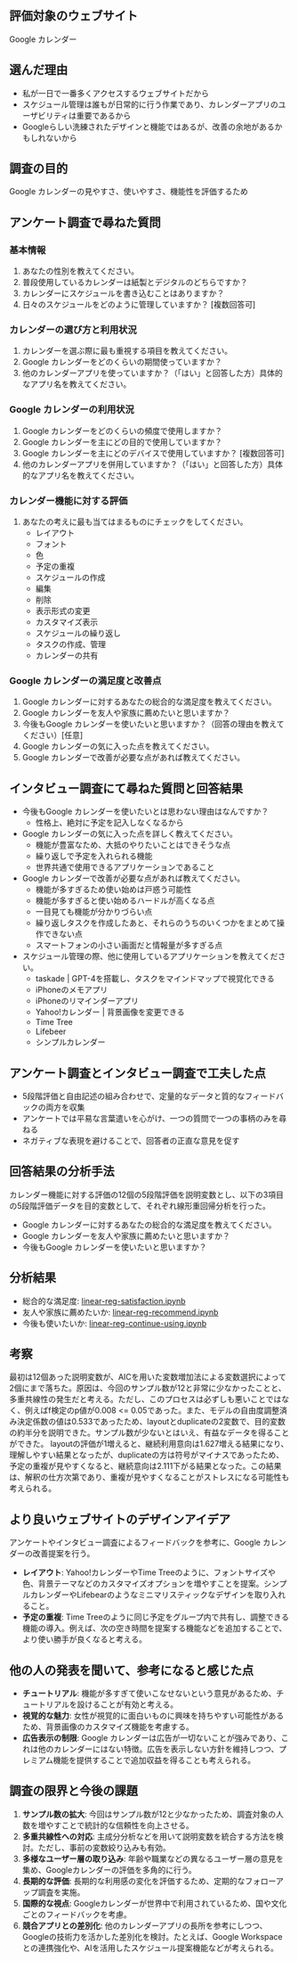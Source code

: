 ## 評価対象のウェブサイト

Google カレンダー

## 選んだ理由

- 私が一日で一番多くアクセスするウェブサイトだから
- スケジュール管理は誰もが日常的に行う作業であり、カレンダーアプリのユーザビリティは重要であるから
- Googleらしい洗練されたデザインと機能ではあるが、改善の余地があるかもしれないから

## 調査の目的

Google カレンダーの見やすさ、使いやすさ、機能性を評価するため

## アンケート調査で尋ねた質問

### 基本情報

1. あなたの性別を教えてください。
2. 普段使用しているカレンダーは紙製とデジタルのどちらですか？
3. カレンダーにスケジュールを書き込むことはありますか？
4. 日々のスケジュールをどのように管理していますか？ [複数回答可]

### カレンダーの選び方と利用状況

1. カレンダーを選ぶ際に最も重視する項目を教えてください。
2. Google カレンダーをどのくらいの期間使っていますか？
3. 他のカレンダーアプリを使っていますか？（「はい」と回答した方）具体的なアプリ名を教えてください。

### Google カレンダーの利用状況

1. Google カレンダーをどのくらいの頻度で使用しますか？
2. Google カレンダーを主にどの目的で使用していますか？
3. Google カレンダーを主にどのデバイスで使用していますか？ [複数回答可]
4. 他のカレンダーアプリを併用していますか？（「はい」と回答した方）具体的なアプリ名を教えてください。

### カレンダー機能に対する評価

1. あなたの考えに最も当てはまるものにチェックをしてください。
   - レイアウト
   - フォント
   - 色
   - 予定の重複
   - スケジュールの作成
   - 編集
   - 削除
   - 表示形式の変更
   - カスタマイズ表示
   - スケジュールの繰り返し
   - タスクの作成、管理
   - カレンダーの共有

### Google カレンダーの満足度と改善点

1. Google カレンダーに対するあなたの総合的な満足度を教えてください。
2. Google カレンダーを友人や家族に薦めたいと思いますか？
3. 今後もGoogle カレンダーを使いたいと思いますか？（回答の理由を教えてください）[任意]
4. Google カレンダーの気に入った点を教えてください。
5. Google カレンダーで改善が必要な点があれば教えてください。

## インタビュー調査にて尋ねた質問と回答結果

- 今後もGoogle カレンダーを使いたいとは思わない理由はなんですか？
  - 性格上、絶対に予定を記入しなくなるから
- Google カレンダーの気に入った点を詳しく教えてください。
  - 機能が豊富なため、大抵のやりたいことはできそうな点
  - 繰り返しで予定を入れられる機能
  - 世界共通で使用できるアプリケーションであること
- Google カレンダーで改善が必要な点があれば教えてください。
  - 機能が多すぎるため使い始めは戸惑う可能性
  - 機能が多すぎると使い始めるハードルが高くなる点
  - 一目見ても機能が分かりづらい点
  - 繰り返しタスクを作成したあと、それらのうちのいくつかをまとめて操作できない点
  - スマートフォンの小さい画面だと情報量が多すぎる点
- スケジュール管理の際、他に使用しているアプリケーションを教えてください。
  - taskade | GPT-4を搭載し、タスクをマインドマップで視覚化できる
  - iPhoneのメモアプリ
  - iPhoneのリマインダーアプリ
  - Yahoo!カレンダー | 背景画像を変更できる
  - Time Tree
  - Lifebeer
  - シンプルカレンダー

## アンケート調査とインタビュー調査で工夫した点

- 5段階評価と自由記述の組み合わせで、定量的なデータと質的なフィードバックの両方を収集
- アンケートでは平易な言葉遣いを心がけ、一つの質問で一つの事柄のみを尋ねる
- ネガティブな表現を避けることで、回答者の正直な意見を促す

## 回答結果の分析手法

カレンダー機能に対する評価の12個の5段階評価を説明変数とし、以下の3項目の5段階評価データを目的変数として、それぞれ線形重回帰分析を行った。

- Google カレンダーに対するあなたの総合的な満足度を教えてください。
- Google カレンダーを友人や家族に薦めたいと思いますか？
- 今後もGoogle カレンダーを使いたいと思いますか？

## 分析結果

- 総合的な満足度: [linear-reg-satisfaction.ipynb](https://github.com/s1f10220252/linear-reg-g-cal/blob/main/linear-reg-satisfaction.ipynb)
- 友人や家族に薦めたいか: [linear-reg-recommend.ipynb](https://github.com/s1f10220252/linear-reg-g-cal/blob/main/linear-reg-recommend.ipynb)
- 今後も使いたいか: [linear-reg-continue-using.ipynb](https://github.com/s1f10220252/linear-reg-g-cal/blob/main/linear-reg-satisfaction.ipynb)

## 考察

最初は12個あった説明変数が、AICを用いた変数増加法による変数選択によって2個にまで落ちた。原因は、今回のサンプル数が12と非常に少なかったことと、多重共線性の発生だと考える。ただし、このプロセスは必ずしも悪いことではなく、例えばf検定のp値が0.008 <= 0.05であった。また、モデルの自由度調整済み決定係数の値は0.533であったため、layoutとduplicateの2変数で、目的変数の約半分を説明できた。サンプル数が少ないとはいえ、有益なデータを得ることができた。
layoutの評価が1増えると、継続利用意向は1.627増える結果になり、理解しやすい結果となったが、duplicateの方は符号がマイナスであったため、予定の重複が見やすくなると、継続意向は2.111下がる結果となった。この結果は、解釈の仕方次第であり、重複が見やすくなることがストレスになる可能性も考えられる。

## より良いウェブサイトのデザインアイデア

アンケートやインタビュー調査によるフィードバックを参考に、Google カレンダーの改善提案を行う。

- **レイアウト**: Yahoo!カレンダーやTime Treeのように、フォントサイズや色、背景テーマなどのカスタマイズオプションを増やすことを提案。シンプルカレンダーやLifebearのようなミニマリスティックなデザインを取り入れること。
- **予定の重複**: Time Treeのように同じ予定をグループ内で共有し、調整できる機能の導入。例えば、次の空き時間を提案する機能などを追加することで、より使い勝手が良くなると考える。

## 他の人の発表を聞いて、参考になると感じた点

- **チュートリアル**: 機能が多すぎて使いこなせないという意見があるため、チュートリアルを設けることが有効と考える。
- **視覚的な魅力**: 女性が視覚的に面白いものに興味を持ちやすい可能性があるため、背景画像のカスタマイズ機能を考慮する。
- **広告表示の制限**: Google カレンダーは広告が一切ないことが強みであり、これは他のカレンダーにはない特徴。広告を表示しない方針を維持しつつ、プレミアム機能を提供することで追加収益を得ることも考えられる。

## 調査の限界と今後の課題

1. **サンプル数の拡大**: 今回はサンプル数が12と少なかったため、調査対象の人数を増やすことで統計的な信頼性を向上させる。
2. **多重共線性への対応**: 主成分分析などを用いて説明変数を統合する方法を検討。ただし、事前の変数絞り込みも有効。
3. **多様なユーザー層の取り込み**: 年齢や職業などの異なるユーザー層の意見を集め、Googleカレンダーの評価を多角的に行う。
4. **長期的な評価**: 長期的な利用感の変化を評価するため、定期的なフォローアップ調査を実施。
5. **国際的な視点**: Googleカレンダーが世界中で利用されているため、国や文化ごとのフィードバックを考慮。
6. **競合アプリとの差別化**: 他のカレンダーアプリの長所を参考にしつつ、Googleの技術力を活かした差別化を検討。たとえば、Google Workspaceとの連携強化や、AIを活用したスケジュール提案機能などが考えられる。
